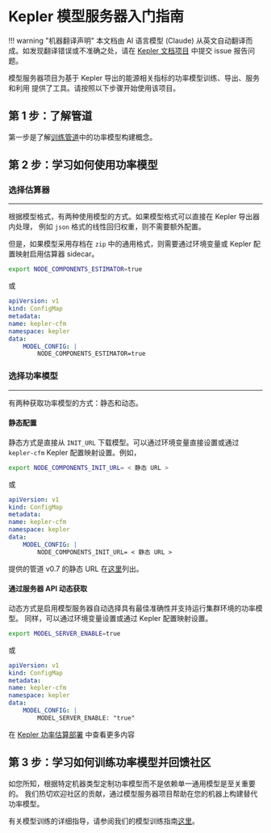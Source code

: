 # Kepler 模型服务器入门指南

!!! warning "机器翻译声明"
    本文档由 AI 语言模型 (Claude) 从英文自动翻译而成。如发现翻译错误或不准确之处，请在 [Kepler 文档项目](https://github.com/sustainable-computing-io/kepler-doc/issues) 中提交 issue 报告问题。

模型服务器项目为基于 Kepler 导出的能源相关指标的功率模型训练、导出、服务和利用
提供了工具。请按照以下步骤开始使用该项目。

## 第 1 步：了解管道

第一步是了解[训练管道](./pipeline.md)中的功率模型构建概念。

## 第 2 步：学习如何使用功率模型

### 选择估算器

---

根据模型格式，有两种使用模型的方式。如果模型格式可以直接在 Kepler 导出器内处理，
例如 `json` 格式的线性回归权重，则不需要额外配置。

但是，如果模型采用存档在 `zip` 中的通用格式，则需要通过环境变量或 Kepler
配置映射启用估算器 sidecar。

```bash
export NODE_COMPONENTS_ESTIMATOR=true
```

或

```yaml
apiVersion: v1
kind: ConfigMap
metadata:
name: kepler-cfm
namespace: kepler
data:
    MODEL_CONFIG: |
        NODE_COMPONENTS_ESTIMATOR=true
```

### 选择功率模型

---

有两种获取功率模型的方式：静态和动态。

#### 静态配置

静态方式是直接从 `INIT_URL` 下载模型。可以通过环境变量直接设置或通过
`kepler-cfm` Kepler 配置映射设置。例如，

```bash
export NODE_COMPONENTS_INIT_URL= < 静态 URL >
```

或

```yaml
apiVersion: v1
kind: ConfigMap
metadata:
name: kepler-cfm
namespace: kepler
data:
    MODEL_CONFIG: |
        NODE_COMPONENTS_INIT_URL= < 静态 URL >
```

提供的管道 v0.7 的静态 URL 在[这里](https://github.com/sustainable-computing-io/kepler-model-db/tree/main/models/v0.7)列出。

#### 通过服务器 API 动态获取

动态方式是启用模型服务器自动选择具有最佳准确性并支持运行集群环境的功率模型。
同样，可以通过环境变量设置或通过 Kepler 配置映射设置。

```bash
export MODEL_SERVER_ENABLE=true
```

或

```yaml
apiVersion: v1
kind: ConfigMap
metadata:
name: kepler-cfm
namespace: kepler
data:
    MODEL_CONFIG: |
        MODEL_SERVER_ENABLE: "true"
```

在 [Kepler 功率估算部署](./power_estimation.md) 中查看更多内容

## 第 3 步：学习如何训练功率模型并回馈社区

如您所知，根据特定机器类型定制功率模型而不是依赖单一通用模型是至关重要的。
我们热切欢迎社区的贡献，通过模型服务器项目帮助在您的机器上构建替代功率模型。

有关模型训练的详细指导，请参阅我们的模型训练指南[这里](https://github.com/sustainable-computing-io/kepler-model-server/tree/main/model_training)。
